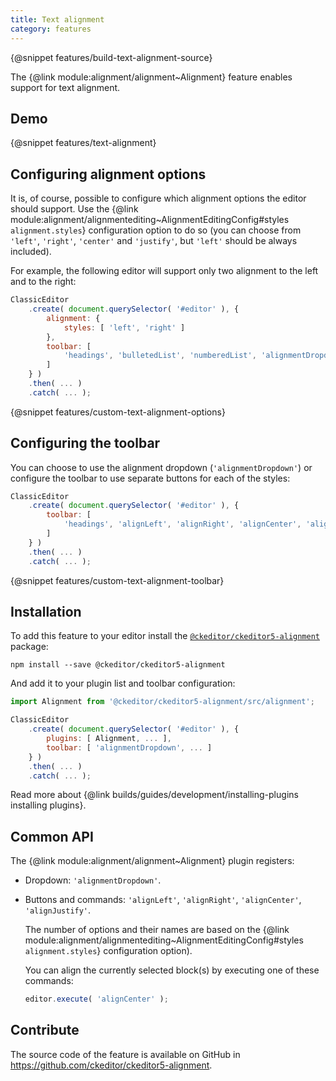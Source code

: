 ```yaml
---
title: Text alignment
category: features
---
```


{@snippet features/build-text-alignment-source}

The {@link module:alignment/alignment~Alignment} feature enables support for text alignment.

## Demo

{@snippet features/text-alignment}

## Configuring alignment options

It is, of course, possible to configure which alignment options the editor should support. Use the {@link module:alignment/alignmentediting~AlignmentEditingConfig#styles `alignment.styles`} configuration option to do so (you can choose from `'left'`, `'right'`, `'center'` and `'justify'`,  but `'left'` should be always included).

For example, the following editor will support only two alignment to the left and to the right:

```js
ClassicEditor
	.create( document.querySelector( '#editor' ), {
		alignment: {
			styles: [ 'left', 'right' ]
		},
		toolbar: [
			'headings', 'bulletedList', 'numberedList', 'alignmentDropdown', 'undo', 'redo'
		]
	} )
	.then( ... )
	.catch( ... );
```

{@snippet features/custom-text-alignment-options}

## Configuring the toolbar

You can choose to use the alignment dropdown (`'alignmentDropdown'`) or configure the toolbar to use separate buttons for each of the styles:

```js
ClassicEditor
	.create( document.querySelector( '#editor' ), {
		toolbar: [
			'headings', 'alignLeft', 'alignRight', 'alignCenter', 'alignJustify'
		]
	} )
	.then( ... )
	.catch( ... );
```

{@snippet features/custom-text-alignment-toolbar}

## Installation

To add this feature to your editor install the [`@ckeditor/ckeditor5-alignment`](https://www.npmjs.com/package/@ckeditor/ckeditor5-alignment) package:

```
npm install --save @ckeditor/ckeditor5-alignment
```

And add it to your plugin list and toolbar configuration:

```js
import Alignment from '@ckeditor/ckeditor5-alignment/src/alignment';

ClassicEditor
	.create( document.querySelector( '#editor' ), {
		plugins: [ Alignment, ... ],
		toolbar: [ 'alignmentDropdown', ... ]
	} )
	.then( ... )
	.catch( ... );
```

<info-box info>
	Read more about {@link builds/guides/development/installing-plugins installing plugins}.
</info-box>

## Common API

The {@link module:alignment/alignment~Alignment} plugin registers:

* Dropdown: `'alignmentDropdown'`.
* Buttons and commands: `'alignLeft'`, `'alignRight'`, `'alignCenter'`, `'alignJustify'`.

	The number of options and their names are based on the {@link module:alignment/alignmentediting~AlignmentEditingConfig#styles `alignment.styles`} configuration option).

	You can align the currently selected block(s) by executing one of these commands:

	```js
	editor.execute( 'alignCenter' );
	```

## Contribute

The source code of the feature is available on GitHub in https://github.com/ckeditor/ckeditor5-alignment.
